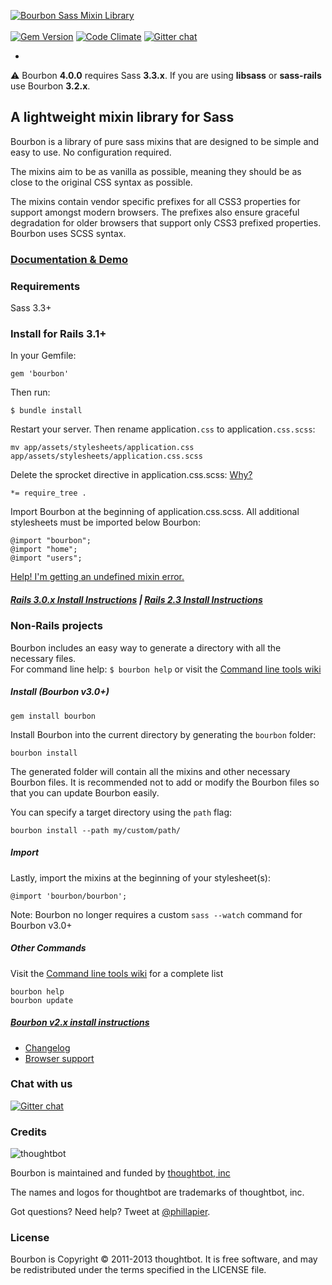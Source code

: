[![Bourbon Sass Mixin Library](http://bourbon.io/images/shared/bourbon-logo.png)](http://bourbon.io)
<br>
<br>
[![Gem Version](https://badge.fury.io/rb/bourbon.svg)](http://badge.fury.io/rb/bourbon) [![Code Climate](https://img.shields.io/codeclimate/github/thoughtbot/bourbon.svg)](https://codeclimate.com/github/thoughtbot/bourbon)  [![Gitter chat](https://img.shields.io/badge/gitter-thoughtbot/bourbon-brightgreen.svg)](https://gitter.im/thoughtbot/bourbon)

-
:warning: Bourbon **4.0.0** requires Sass **3.3.x**. If you are using **libsass** or **sass-rails** use Bourbon **3.2.x**.

## A lightweight mixin library for Sass
Bourbon is a library of pure sass mixins that are designed to be simple
and easy to use. No configuration required.

The mixins aim to be as vanilla as possible, meaning they should be as close to the original CSS syntax as possible.

The mixins contain vendor specific prefixes for all CSS3 properties for support
amongst modern browsers. The prefixes also ensure graceful degradation for older
browsers that support only CSS3 prefixed properties. Bourbon uses SCSS syntax.



### [Documentation & Demo](http://bourbon.io)

### Requirements
Sass 3.3+

### Install for Rails 3.1+
In your Gemfile:

    gem 'bourbon'

Then run:

    $ bundle install

Restart your server. Then rename application`.css` to application`.css.scss`:

    mv app/assets/stylesheets/application.css app/assets/stylesheets/application.css.scss

Delete the sprocket directive in application.css.scss: [Why?](https://github.com/thoughtbot/bourbon/wiki/Rails-Sprockets)

    *= require_tree .

Import Bourbon at the beginning of application.css.scss. All additional stylesheets must be imported below Bourbon:

    @import "bourbon";
    @import "home";
    @import "users";


[Help! I'm getting an undefined mixin error.](https://github.com/thoughtbot/bourbon/wiki/Rails-Help-%5C-Undefined-mixin)

##### [Rails 3.0.x Install Instructions](https://github.com/thoughtbot/bourbon/wiki/Rails-3.0.x-Install) | [Rails 2.3 Install Instructions](https://github.com/thoughtbot/bourbon/wiki/Bourbon-v2.x-or-Rails-2.3-Install)

### Non-Rails projects
Bourbon includes an easy way to generate a directory with all the necessary files.  
For command line help: `$ bourbon help` or visit the [Command line tools wiki](https://github.com/thoughtbot/bourbon/wiki/Command-Line-Tools)

##### Install (Bourbon v3.0+)

    gem install bourbon

Install Bourbon into the current directory by generating the `bourbon` folder:

    bourbon install

The generated folder will contain all the mixins and other necessary Bourbon files. It is recommended not to add or modify the Bourbon files so that you can update Bourbon easily.

You can specify a target directory using the `path` flag:

    bourbon install --path my/custom/path/

##### Import

Lastly, import the mixins at the beginning of your stylesheet(s):

    @import 'bourbon/bourbon';

Note: Bourbon no longer requires a custom `sass --watch` command for Bourbon v3.0+

##### Other Commands
Visit the [Command line tools wiki](https://github.com/thoughtbot/bourbon/wiki/Command-Line-Tools) for a complete list

    bourbon help
    bourbon update
    
##### [Bourbon v2.x install instructions](https://github.com/thoughtbot/bourbon/wiki/Bourbon-v2.x-or-Rails-2.3-Install)


- [Changelog](https://github.com/thoughtbot/bourbon/releases)
- [Browser support](https://github.com/thoughtbot/bourbon/wiki/Browser-Support)

### Chat with us
[![Gitter chat](https://img.shields.io/badge/gitter-thoughtbot/bourbon-brightgreen.svg)](https://gitter.im/thoughtbot/bourbon)

### Credits
![thoughtbot](http://thoughtbot.com/images/tm/logo.png)

Bourbon is maintained and funded by [thoughtbot, inc](http://thoughtbot.com/community)

The names and logos for thoughtbot are trademarks of thoughtbot, inc.

Got questions? Need help? Tweet at [@phillapier](http://twitter.com/phillapier).

### License
Bourbon is Copyright © 2011-2013 thoughtbot. It is free software, and may be redistributed under the terms specified in the LICENSE file.
